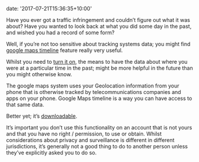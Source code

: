 
date: '2017-07-21T15:36:35+10:00'

Have you ever got a traffic infringement and couldn’t figure out what it was about? Have you wanted to look back at what you did some day in the <span class="textannotation disambiguated wl-thing" id="urn:enhancement-a5adf503-2bb1-de71-a3ee-3f695523f562" itemid="http://data.wordlift.io/wl0293/entity/past">past</span>, and wished you had a record of some form?

Well, if you’re not too sensitive about <span class="textannotation disambiguated wl-thing" id="urn:local-text-annotation-ytb0we4fv8h4r7p1bkev59iemyem4uct" itemid="http://data.wordlift.io/wl0293/entity/tracking_data">tracking systems</span> <span class="textannotation disambiguated wl-thing" id="urn:enhancement-0b21c576-68df-1f14-0a0b-82fc5c207c09" itemid="http://data.wordlift.io/wl0293/entity/data">data</span>; you might find [google maps timeline](https://www.google.com/maps/timeline) <span class="textannotation disambiguated wl-thing" id="urn:enhancement-e08c5d32-9838-050a-5d3d-dec4d7b372a8" itemid="http://data.wordlift.io/wl0293/entity/software_feature">feature</span> really very useful.

Whilst you need to [turn it on](https://support.google.com/maps/answer/6258979), the means to have the <span class="textannotation disambiguated wl-thing" id="urn:enhancement-60c25b3e-c927-1411-f471-046044408271" itemid="http://data.wordlift.io/wl0293/entity/data">data</span> about where you were at a particular time in the past; might be more helpful in the future than you might otherwise know.

The google maps system uses your <span class="textannotation disambiguated wl-thing" id="urn:enhancement-8191cbb2-d042-e694-7bb3-4bfb34cf059c" itemid="http://data.wordlift.io/wl0293/entity/geolocation">Geolocation</span> information from your phone that is otherwise tracked by <span class="textannotation disambiguated wl-thing" id="urn:enhancement-d03b3f10-0d3a-5186-6d38-94ee500d8188" itemid="http://data.wordlift.io/wl0293/entity/telephone_company">telecommunications companies</span> and apps on your phone. <span class="textannotation disambiguated wl-organization" id="urn:enhancement-4eadd5dd-a3a6-7afc-4a31-c76dab959d8b" itemid="http://data.wordlift.io/wl0293/entity/google">Google</span> <span class="textannotation disambiguated wl-thing" id="urn:enhancement-ed78579d-94d6-bc0e-1bb7-db5ae23b548e" itemid="http://data.wordlift.io/wl0293/entity/map">Maps</span> <span class="textannotation disambiguated wl-thing" id="urn:enhancement-998915d5-8baf-b0a8-1d2b-9f2f2497684c" itemid="http://data.wordlift.io/wl0293/entity/timeline">timeline</span> is a way you can have access to that same <span class="textannotation disambiguated wl-thing" id="urn:enhancement-ee121c24-d035-03bc-98da-4fda33f7b354" itemid="http://data.wordlift.io/wl0293/entity/data">data</span>.

Better yet; it’s [downloadable](https://takeout.google.com/settings/takeout/custom/location_history).

It’s important you don’t use this functionality on an account that is not yours and that you have no right / permission, to use or obtain. Whilst considerations about <span class="textannotation disambiguated wl-thing" id="urn:enhancement-ca641fb1-6799-ca90-677f-7b284e7fc802" itemid="http://data.wordlift.io/wl0293/entity/privacy">privacy</span> and <span class="textannotation disambiguated wl-thing" id="urn:enhancement-ccb1c7d8-c8fc-eb76-db8f-e26c9efe3048" itemid="http://data.wordlift.io/wl0293/entity/surveillance">surveillance</span> is different in different jurisdictions, it’s generally not a good thing to do to another person unless they’ve explicitly asked you to do so.